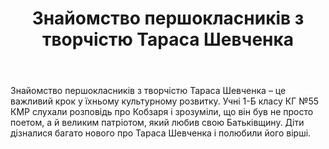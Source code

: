 ﻿---
title: Знайомство першокласників з творчістю Тараса Шевченка
---

Знайомство першокласників з творчістю Тараса Шевченка – це важливий крок у їхньому культурному розвитку. Учні 1-Б класу КГ №55 КМР слухали розповідь про Кобзаря і зрозуміли, що він був не просто поетом, а й великим патріотом, який любив свою Батьківщину. Діти дізналися багато нового про Тараса Шевченка і полюбили його вірші.

<slideshow />

<youtube id="pcGxaT1R1aI" />
<youtube id="PjnB8rNexGg" />
<youtube id="BfRH3VRGtG8" />